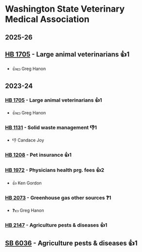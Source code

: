 # Washington State Veterinary Medical Association
## 2025-26

## [HB 1705](/bill/2025-26/hb/1705/) - Large animal veterinarians 👍1  
* 👍💵 Greg Hanon

## 2023-24

### [HB 1705](/bill/2023-24/hb/1705/) - Large animal veterinarians 👍1  
* 👍💵 Greg Hanon

### [HB 1131](/bill/2023-24/hb/1131/) - Solid waste management  👎1 
* 👎 Candace Joy

### [HB 1208](/bill/2023-24/hb/1208/) - Pet insurance 👍1  

### [HB 1972](/bill/2023-24/hb/1972/) - Physicians health prg. fees 👍2  
* 👍 Ken Gordon

### [HB 2073](/bill/2023-24/hb/2073/) - Greenhouse gas other sources   ❓1
* ❓💵 Greg Hanon

### [HB 2147](/bill/2023-24/hb/2147/) - Agriculture pests & diseases 👍1  

## [SB 6036](/bill/2023-24/sb/6036/) - Agriculture pests & diseases 👍1  
